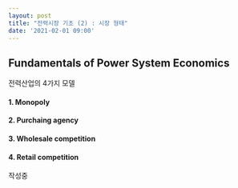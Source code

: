 ```yaml
---
layout: post
title: "전력시장 기초 (2) : 시장 형태"
date: '2021-02-01 09:00'
---
```


## Fundamentals of Power System Economics

전력산업의 4가지 모델

#### 1. Monopoly

#### 2. Purchaing agency

#### 3. Wholesale competition

#### 4. Retail competition

작성중